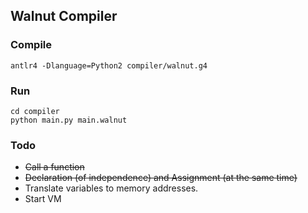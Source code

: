 ## Walnut Compiler

### Compile

```console
antlr4 -Dlanguage=Python2 compiler/walnut.g4
```

### Run

```console
cd compiler
python main.py main.walnut
```

### Todo

* ~~Call a function~~
* ~~Declaration (of independence) and Assignment (at the same time)~~
* Translate variables to memory addresses.
* Start VM
